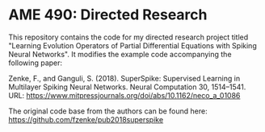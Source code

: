 # AME 490: Directed Research

This repository contains the code for my directed research project titled "Learning Evolution Operators of Partial Differential Equations with Spiking Neural Networks". It modifies the example code accompanying the following paper:

Zenke, F., and Ganguli, S. (2018). SuperSpike: Supervised Learning in Multilayer Spiking Neural Networks. Neural Computation 30, 1514–1541.
URL: https://www.mitpressjournals.org/doi/abs/10.1162/neco_a_01086

The original code base from the authors can be found here: https://github.com/fzenke/pub2018superspike
